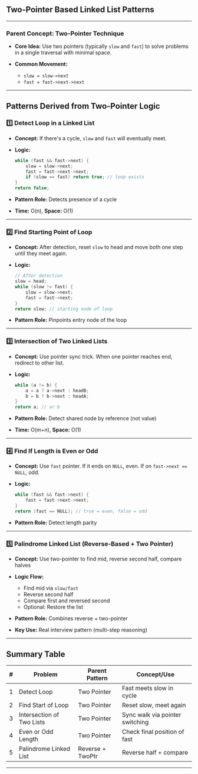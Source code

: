 ##  Two-Pointer Based Linked List Patterns 

---

###  **Parent Concept**: Two-Pointer Technique

* **Core Idea:** Use two pointers (typically `slow` and `fast`) to solve problems in a single traversal with minimal space.
* **Common Movement:**

  * `slow = slow->next`
  * `fast = fast->next->next`

---

##  Patterns Derived from Two-Pointer Logic

### 1️⃣ Detect Loop in a Linked List  

* **Concept:** If there's a cycle, `slow` and `fast` will eventually meet.
* **Logic:**

  ```cpp
  while (fast && fast->next) {
      slow = slow->next;
      fast = fast->next->next;
      if (slow == fast) return true; // loop exists
  }
  return false;
  ```
* **Pattern Role:** Detects presence of a cycle
* **Time:** O(n), **Space:** O(1)

---

### 2️⃣ Find Starting Point of Loop  

* **Concept:** After detection, reset `slow` to head and move both one step until they meet again.
* **Logic:**

  ```cpp
  // After detection
  slow = head;
  while (slow != fast) {
      slow = slow->next;
      fast = fast->next;
  }
  return slow; // starting node of loop
  ```
* **Pattern Role:** Pinpoints entry node of the loop

---

### 3️⃣ Intersection of Two Linked Lists  

* **Concept:** Use pointer sync trick. When one pointer reaches end, redirect to other list.
* **Logic:**

  ```cpp
  while (a != b) {
      a = a ? a->next : headB;
      b = b ? b->next : headA;
  }
  return a; // or b
  ```
* **Pattern Role:** Detect shared node by reference (not value)
* **Time:** O(m+n), **Space:** O(1)

---

### 4️⃣ Find If Length is Even or Odd 

* **Concept:** Use `fast` pointer. If it ends on `NULL`, even. If on `fast->next == NULL`, odd.
* **Logic:**

  ```cpp
  while (fast && fast->next) {
      fast = fast->next->next;
  }
  return (fast == NULL); // true = even, false = odd
  ```
* **Pattern Role:** Detect length parity

---

### 5️⃣ Palindrome Linked List (Reverse-Based + Two Pointer) 

* **Concept:** Use two-pointer to find mid, reverse second half, compare halves

* **Logic Flow:**

  * Find mid via `slow/fast`
  * Reverse second half
  * Compare first and reversed second
  * Optional: Restore the list

* **Pattern Role:** Combines reverse + two-pointer

* **Key Use:** Real interview pattern (multi-step reasoning)

---

##  Summary Table

| # | Problem                   | Parent Pattern   | Concept/Use                     |
| - | ------------------------- | ---------------- | ------------------------------- |
| 1 | Detect Loop               | Two Pointer      | Fast meets slow in cycle        |
| 2 | Find Start of Loop        | Two Pointer      | Reset slow, meet again          |
| 3 | Intersection of Two Lists | Two Pointer      | Sync walk via pointer switching |
| 4 | Even or Odd Length        | Two Pointer      | Check final position of fast    |
| 5 | Palindrome Linked List    | Reverse + TwoPtr | Reverse half + compare          |

---


